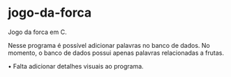 # jogo-da-forca
Jogo da forca em C.

Nesse programa é possível adicionar palavras no banco de dados. 
No momento, o banco de dados possui apenas palavras relacionadas a frutas. 

• Falta adicionar detalhes visuais ao programa.
